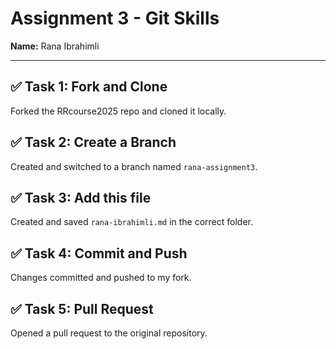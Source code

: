 # Assignment 3 - Git Skills

**Name:** Rana Ibrahimli

---

## ✅ Task 1: Fork and Clone
Forked the RRcourse2025 repo and cloned it locally.

## ✅ Task 2: Create a Branch
Created and switched to a branch named `rana-assignment3`.

## ✅ Task 3: Add this file
Created and saved `rana-ibrahimli.md` in the correct folder.

## ✅ Task 4: Commit and Push
Changes committed and pushed to my fork.

## ✅ Task 5: Pull Request
Opened a pull request to the original repository.


